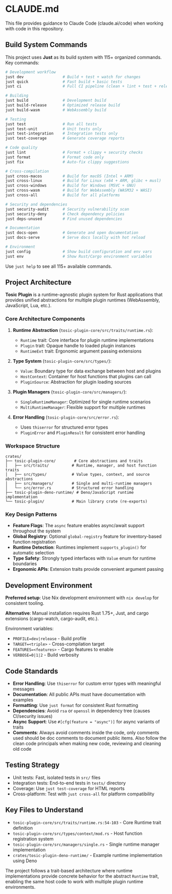 # CLAUDE.md

This file provides guidance to Claude Code (claude.ai/code) when working with code in this repository.

## Build System Commands

This project uses **Just** as its build system with 115+ organized commands. Key commands:

```bash
# Development workflow
just dev                 # Build + test + watch for changes
just quick               # Fast build + basic tests
just ci                  # Full CI pipeline (clean + lint + test + release)

# Building
just build               # Development build
just build-release       # Optimized release build
just build-wasm          # WebAssembly build

# Testing
just test                # Run all tests
just test-unit           # Unit tests only
just test-integration    # Integration tests only
just test-coverage       # Generate coverage reports

# Code quality
just lint                # Format + clippy + security checks
just format              # Format code only
just fix                 # Auto-fix clippy suggestions

# Cross-compilation
just cross-macos         # Build for macOS (Intel + ARM)
just cross-linux         # Build for Linux (x64 + ARM, glibc + musl)
just cross-windows       # Build for Windows (MSVC + GNU)
just cross-wasm          # Build for WebAssembly (WASM32 + WASI)
just cross-all           # Build for all platforms

# Security and dependencies
just security-audit      # Security vulnerability scan
just security-deny       # Check dependency policies
just deps-unused         # Find unused dependencies

# Documentation
just docs-open           # Generate and open documentation
just docs-serve          # Serve docs locally with hot reload

# Environment
just config              # Show build configuration and env vars
just env                 # Show Rust/Cargo environment variables
```

Use `just help` to see all 115+ available commands.

## Project Architecture

**Tosic Plugin** is a runtime-agnostic plugin system for Rust applications that provides unified abstractions for multiple plugin runtimes (WebAssembly, JavaScript, Lua, etc.).

### Core Architecture Components

1. **Runtime Abstraction** (`tosic-plugin-core/src/traits/runtime.rs`):
   - `Runtime` trait: Core interface for plugin runtime implementations
   - `Plugin` trait: Opaque handle to loaded plugin instances
   - `RuntimeExt` trait: Ergonomic argument passing extensions

2. **Type System** (`tosic-plugin-core/src/types/`):
   - `Value`: Boundary type for data exchange between host and plugins
   - `HostContext`: Container for host functions that plugins can call
   - `PluginSource`: Abstraction for plugin loading sources

3. **Plugin Managers** (`tosic-plugin-core/src/managers/`):
   - `SingleRuntimeManager`: Optimized for single runtime scenarios
   - `MultiRuntimeManager`: Flexible support for multiple runtimes

4. **Error Handling** (`tosic-plugin-core/src/error.rs`):
   - Uses `thiserror` for structured error types
   - `PluginError` and `PluginResult` for consistent error handling

### Workspace Structure

```
crates/
├── tosic-plugin-core/        # Core abstractions and traits
│   ├── src/traits/          # Runtime, manager, and host function traits
│   ├── src/types/           # Value types, context, and source abstractions
│   ├── src/managers/        # Single and multi-runtime managers
│   └── src/error.rs         # Structured error handling
├── tosic-plugin-deno-runtime/ # Deno/JavaScript runtime implementation
└── tosic-plugin/            # Main library crate (re-exports)
```

### Key Design Patterns

- **Feature Flags**: The `async` feature enables async/await support throughout the system
- **Global Registry**: Optional `global-registry` feature for inventory-based function registration
- **Runtime Detection**: Runtimes implement `supports_plugin()` for automatic selection
- **Type Safety**: Strongly typed interfaces with `Value` enum for runtime boundaries
- **Ergonomic APIs**: Extension traits provide convenient argument passing

## Development Environment

**Preferred setup**: Use Nix development environment with `nix develop` for consistent tooling.

**Alternative**: Manual installation requires Rust 1.75+, Just, and cargo extensions (cargo-watch, cargo-audit, etc.).

Environment variables:
- `PROFILE=dev|release` - Build profile
- `TARGET=<triple>` - Cross-compilation target
- `FEATURES=<features>` - Cargo features to enable
- `VERBOSE=0|1|2` - Build verbosity

## Code Standards

- **Error Handling**: Use `thiserror` for custom error types with meaningful messages
- **Documentation**: All public APIs must have documentation with examples
- **Formatting**: Use `just format` for consistent Rust formatting
- **Dependencies**: Avoid `rsa` or `openssl` in dependency tree (causes CI/security issues)
- **Async Support**: Use `#[cfg(feature = "async")]` for async variants of traits
- **Comments**: Always avoid comments inside the code, only comments used should be doc comments to document public items. Also follow the clean code principals when making new code, reviewing and cleaning old code

## Testing Strategy

- Unit tests: Fast, isolated tests in `src/` files
- Integration tests: End-to-end tests in `tests/` directory
- Coverage: Use `just test-coverage` for HTML reports
- Cross-platform: Test with `just cross-all` for platform compatibility

## Key Files to Understand

- `tosic-plugin-core/src/traits/runtime.rs:54-103` - Core Runtime trait definition
- `tosic-plugin-core/src/types/context/mod.rs` - Host function registration system
- `tosic-plugin-core/src/managers/single.rs` - Single runtime manager implementation
- `crates/tosic-plugin-deno-runtime/` - Example runtime implementation using Deno

The project follows a trait-based architecture where runtime implementations provide concrete behavior for the abstract `Runtime` trait, enabling the same host code to work with multiple plugin runtime environments.